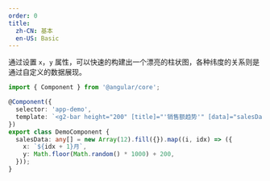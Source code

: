 ```yaml
---
order: 0
title:
  zh-CN: 基本
  en-US: Basic
---
```


通过设置 `x`，`y` 属性，可以快速的构建出一个漂亮的柱状图，各种纬度的关系则是通过自定义的数据展现。

```ts
import { Component } from '@angular/core';

@Component({
  selector: 'app-demo',
  template: `<g2-bar height="200" [title]="'销售额趋势'" [data]="salesData"></g2-bar>`,
})
export class DemoComponent {
  salesData: any[] = new Array(12).fill({}).map((i, idx) => ({
    x: `${idx + 1}月`,
    y: Math.floor(Math.random() * 1000) + 200,
  }));
}
```
